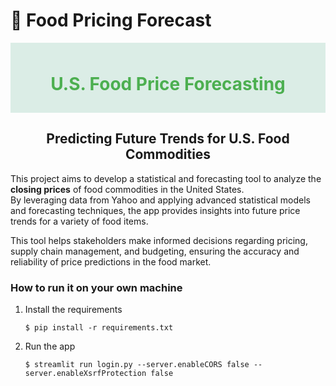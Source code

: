 # 🎈 Food Pricing Forecast


<div style="background-color:#dbede6;padding:10px;text-align:center;">
<h1 style="color:#4caf50;">U.S. Food Price Forecasting</h1>
</div>

<div style="text-align: center;">

## Predicting Future Trends for U.S. Food Commodities

</div>

This project aims to develop a statistical and forecasting tool to analyze the **closing prices** of food commodities in the United States.  
By leveraging data from Yahoo and applying advanced statistical models and forecasting techniques, the app provides insights into future price trends for a variety of food items.  

This tool helps stakeholders make informed decisions regarding pricing, supply chain management, and budgeting, ensuring the accuracy and reliability of price predictions in the food market.



### How to run it on your own machine

1. Install the requirements

   ```
   $ pip install -r requirements.txt
   ```

2. Run the app

   ```
   $ streamlit run login.py --server.enableCORS false --server.enableXsrfProtection false
   ```
